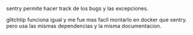 ﻿sentry permite hacer track de los bugs y las excepciones.

glitchtip funciona igual y me fue mas facil montarlo en docker que sentry. pero usa las mismas dependencias y la misma documentacion.